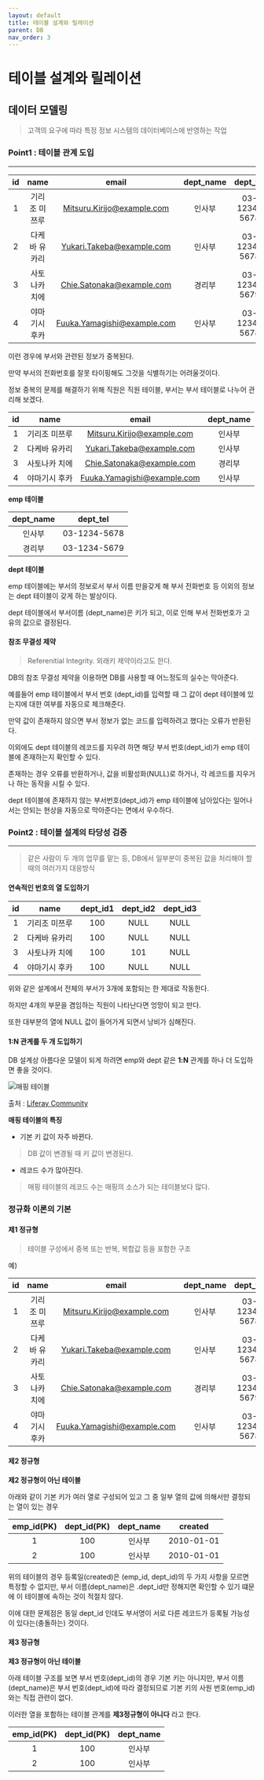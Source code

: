 ```yaml
---
layout: default
title: 테이블 설계와 릴레이션
parent: DB
nav_order: 3
---
```


# 테이블 설계와 릴레이션

## 데이터 모델링
>고객의 요구에 따라 특정 정보 시스템의 데이터베이스에 반영하는 작업

### Point1 : 테이블 관계 도입
---

| id | name | email | dept_name | dept_tel |
|:-------:|:-------:|:-------:|:-------:|:-------:|
| 1 | 기리조 미쯔루 | Mitsuru.Kirijo@example.com | 인사부 | 03-1234-5678 |
| 2 | 다케바 유카리 | Yukari.Takeba@example.com | 인사부 | 03-1234-5678 |
| 3 | 사토나카 치에 | Chie.Satonaka@example.com | 경리부 | 03-1234-5679 |
| 4 | 야마기시 후카 | Fuuka.Yamagishi@example.com | 인사부 | 03-1234-5678 |

이런 경우에 부서와 관련된 정보가 중복된다.

만약 부서의 전화번호를 잘못 타이핑해도 그것을 식별하기는 어려울것이다.

정보 중복의 문제를 해결하기 위해 직원은 직원 테이블, 부서는 부서 테이블로 나누어 관리해 보겠다.

| id | name | email | dept_name |
|:-------:|:-------:|:-------:|:-------:|
| 1 | 기리조 미쯔루 | Mitsuru.Kirijo@example.com | 인사부 |
| 2 | 다케바 유카리 | Yukari.Takeba@example.com | 인사부 |
| 3 | 사토나카 치에 | Chie.Satonaka@example.com | 경리부 |
| 4 | 야마기시 후카 | Fuuka.Yamagishi@example.com | 인사부 |

**emp 테이블**

| dept_name | dept_tel |
|:-------:|:-------:|
| 인사부 | 03-1234-5678 |
| 경리부 | 03-1234-5679 |

**dept 테이블**

emp 테이블에는 부서의 정보로서 부서 이름 만을갖게 해 부서 전화번호 등 이외의 정보는 dept 테이블이 갖게 하는 발상이다.

dept 테이블에서 부서이름 (dept_name)은 키가 되고, 이로 인해 부서 전화번호가 고유의 값으로 결정된다.

#### 참조 무결성 제약
>Referenitial Integrity. 외래키 제약이라고도 한다.

DB의 참조 무결성 제약을 이용하면 DB를 사용할 때 어느정도의 실수는 막아준다.

예를들어 emp 테이블에서 부서 번호 (dept_id)를 입력할 때 그 값이 dept 테이블에 있는지에 대한 여부를 자동으로 체크해준다.

만약 값이 존재하지 않으면 부서 정보가 없는 코드를 입력하려고 했다는 오류가 반환된다.

이외에도 dept 테이블의 레코드를 지우려 하면 해당 부서 번호(dept_id)가 emp 테이블에 존재하는지 확인할 수 있다.

존재하는 경우 오류를 반환하거나, 값을 비활성화(NULL)로 하거나, 각 레코드를 지우거나 하는 동작을 시킬 수 있다.

dept 테이블에 존재하지 않는 부서번호(dept_id)가 emp 테이블에 남아있다는 일어나서는 안되는 현상을 자동으로 막아준다는 면에서 우수하다.

### Point2 : 테이블 설계의 타당성 검증
---
>같은 사람이 두 개의 업무를 맡는 등, DB에서 일부분이 중복된 값을 처리해야 할 때의 여러가지 대응방식

#### 연속적인 번호의 열 도입하기

| id | name | dept_id1 | dept_id2 | dept_id3 |
|:-------:|:-------:|:-------:|:-------:|:-------:|
| 1 | 기리조 미쯔루 | 100 | NULL | NULL |
| 2 | 다케바 유카리 | 100 | NULL | NULL |
| 3 | 사토나카 치에 | 100 | 101 | NULL |
| 4 | 야마기시 후카 | 100 | NULL | NULL |

위와 같은 설계에서 전체의 부서가 3개에 포함되는 한 제대로 작동한다.

하지만 4개의 부문을 겸임하는 직원이 나타난다면 엉망이 되고 만다.

또한 대부분의 열에 NULL 값이 들어가게 되면서 낭비가 심해진다.

#### 1:N 관계를 두 개 도입하기

DB 설계상 아름다운 모델이 되게 하려면 emp와 dept 같은 **1:N** 관계를 하나 더 도입하면 좋을 것이다.

![매핑 테이블](https://encrypted-tbn0.gstatic.com/images?q=tbn:ANd9GcSFfcwKj99cM8AOl6Q60Bf18DlWWpl-6LC8_34cQ2X-rp01Y2u5)

출처 : [Liferay Community](https://community.liferay.com/forums/-/message_boards/message/76020920)

**매핑 테이블의 특징**

* 기본 키 값이 자주 바뀐다.
>DB 값이 변경될 때 키 값이 변경된다.

* 레코드 수가 많아진다.
>매핑 테이블의 레코드 수는 매핑의 소스가 되는 테이블보다 많다.

### 정규화 이론의 기본

#### 제1 정규형
>테이블 구성에서 중복 또는 반복, 복합값 등을 포함한 구조

예)

| id | name | email | dept_name | dept_tel |
|:-------:|:-------:|:-------:|:-------:|:-------:|
| 1 | 기리조 미쯔루 | Mitsuru.Kirijo@example.com | 인사부 | 03-1234-5678 |
| 2 | 다케바 유카리 | Yukari.Takeba@example.com | 인사부 | 03-1234-5678 |
| 3 | 사토나카 치에 | Chie.Satonaka@example.com | 경리부 | 03-1234-5679 |
| 4 | 야마기시 후카 | Fuuka.Yamagishi@example.com | 인사부 | 03-1234-5678 |

#### 제2 정규형

**제2 정규형이 아닌 테이블**

아래와 같이 기본 키가 여러 열로 구성되어 있고 그 중 일부 열의 값에 의해서만 결정되는 열이 있는 경우

| emp_id(PK) | dept_id(PK) | dept_name | created |
|:----------:|:-----------:|:---------:|:--------:|
| 1          | 100         | 인사부    | 2010-01-01|
| 2          | 100         | 인사부    | 2010-01-01|

위의 테이블의 경우 등록일(created)은 (emp_id, dept_id)의 두 가지 사항을 모르면 특정할 수 없지만, 부서 이름(dept_name)은 .dept_id만 정해지면 확인할 수 있기 떄문에 이 테이블에 속하는 것이 적절치 않다.

이에 대한 문제점은 동일 dept_id 인데도 부서명이 서로 다른 레코드가 등록될 가능성이 있다는(충돌하는) 것이다.

#### 제3 정규형

**제3 정규형이 아닌 테이블**

아래 테이블 구조를 보면 부서 번호(dept_id)의 경우 기본 키는 아니지만, 부서 이름(dept_name)은 부서 번호(dept_id)에 따라 결정되므로 기본 키의 사원 번호(emp_id)와는 직접 관련이 없다.

이러한 열을 포함하는 테이블 관계를 **제3정규형이 아니다** 라고 한다.

| emp_id(PK) | dept_id(PK) | dept_name |
|:----------:|:-----------:|:---------:|
| 1          | 100         | 인사부    |
| 2          | 100         | 인사부    |

